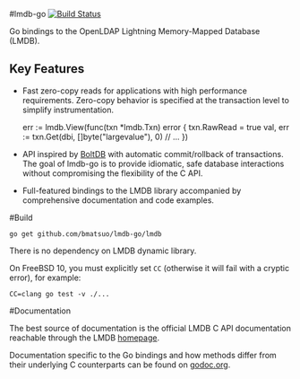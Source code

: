 #lmdb-go [![Build Status](https://travis-ci.org/bmatsuo/lmdb-go.svg?branch=master)](https://travis-ci.org/bmatsuo/lmdb-go)

Go bindings to the OpenLDAP Lightning Memory-Mapped Database (LMDB).

## Key Features

- Fast zero-copy reads for applications with high performance requirements.
  Zero-copy behavior is specified at the transaction level to simplify
  instrumentation.

    err := lmdb.View(func(txn *lmdb.Txn) error {
        txn.RawRead = true
        val, err := txn.Get(dbi, []byte("largevalue"), 0)
        // ...
    })

- API inspired by [BoltDB](https://github.com/boltdb/bolt) with automatic
  commit/rollback of transactions.  The goal of lmdb-go is to provide
  idiomatic, safe database interactions without compromising the flexibility of
  the C API.

- Full-featured bindings to the LMDB library accompanied by comprehensive
  documentation and code examples.

#Build

`go get github.com/bmatsuo/lmdb-go/lmdb`

There is no dependency on LMDB dynamic library.

On FreeBSD 10, you must explicitly set `CC` (otherwise it will fail with a
cryptic error), for example:

    CC=clang go test -v ./...

#Documentation

The best source of documentation is the official LMDB C API documentation
reachable through the LMDB [homepage](http://symas.com/mdb/).

Documentation specific to the Go bindings and how methods differ from their
underlying C counterparts can be found on
[godoc.org](http://godoc.org/github.com/bmatsuo/lmdb-go/lmdb).
